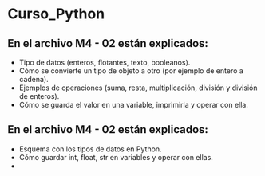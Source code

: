 # Curso_Python

En el archivo M4 - 02 están explicados:
- 
  - Tipo de datos (enteros, flotantes, texto, booleanos). 
  - Cómo se convierte un tipo de objeto a otro (por ejemplo de entero a cadena).
  - Ejemplos de operaciones (suma, resta, multiplicación, división y división de enteros).
  - Cómo se guarda el valor en una variable, imprimirla y operar con ella.

En el archivo M4 - 02 están explicados:
- 
  - Esquema con los tipos de datos en Python.
  - Cómo guardar int, float, str en variables y operar con ellas.
  - 
